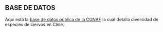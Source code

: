 ## BASE DE DATOS

Aquí está la [base de datos pública de la CONAF](https://uccl0-my.sharepoint.com/:x:/g/personal/josegubbins_uc_cl/EXRLRmd2uWhAtJxrti0eSGcBhAjFYvKn4isV7hhRqxsXAQ?e=yRAqzf) la cual detalla diversidad de especies de ciervos en Chile.
